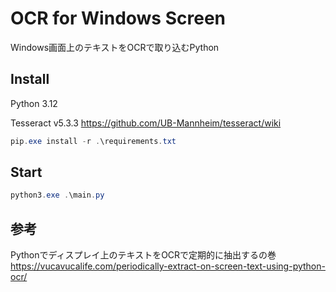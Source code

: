 # OCR for Windows Screen 
Windows画面上のテキストをOCRで取り込むPython

## Install

Python 3.12

Tesseract v5.3.3
https://github.com/UB-Mannheim/tesseract/wiki

```powershell
pip.exe install -r .\requirements.txt
```

## Start
```powershell
python3.exe .\main.py
```

## 参考
Pythonでディスプレイ上のテキストをOCRで定期的に抽出するの巻
https://vucavucalife.com/periodically-extract-on-screen-text-using-python-ocr/
